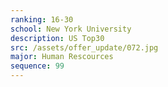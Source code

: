 ```yaml
---
ranking: 16-30
school: New York University
description: US Top30
src: /assets/offer_update/072.jpg
major: Human Rescources
sequence: 99
---
```

